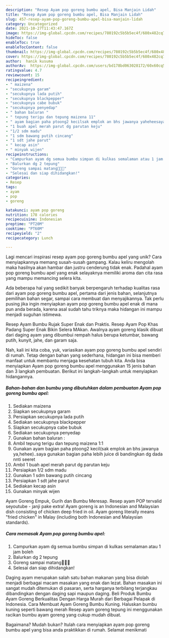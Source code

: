 ```yaml
---
description: "Resep Ayam pop goreng bumbu apel, Bisa Manjain Lidah"
title: "Resep Ayam pop goreng bumbu apel, Bisa Manjain Lidah"
slug: 457-resep-ayam-pop-goreng-bumbu-apel-bisa-manjain-lidah
category: Uncategorized
date: 2021-10-27T11:43:47.167Z
image: https://img-global.cpcdn.com/recipes/780192c5b5b5ec4f/680x482cq70/ayam-pop-goreng-bumbu-apel-foto-resep-utama.jpg
hideToc: false
enableToc: true
enableTocContent: false
thumbnail: https://img-global.cpcdn.com/recipes/780192c5b5b5ec4f/680x482cq70/ayam-pop-goreng-bumbu-apel-foto-resep-utama.jpg
cover: https://img-global.cpcdn.com/recipes/780192c5b5b5ec4f/680x482cq70/ayam-pop-goreng-bumbu-apel-foto-resep-utama.jpg
author:  hanik kusuma
authorAv:  https://img-global.cpcdn.com/users/bd178bd063028172/60x60cq50/avatar.jpg
ratingvalue: 4.7
reviewcount: 15
recipeingredient:
- " maizena"
- "secukupnya garam"
- "secukupnya lada putih"
- "secukupnya blackpepper"
- "secukupnya cabe bubuk"
- "secukupnya penyedap"
- " bahan baluran "
- " tepung terigu dan tepung maizena 11"
- " ayam bagian paha ptoong2 kecilsak emplok an bhs jawanya yaheheesaya gunakan bagian paha lebih juice di bandingkan dg dada nnti seeret"
- "1 buah apel merah parut dg parutan keju"
- "1/2 sdm madu"
- "1 sdm bawang putih cincang"
- "1 sdt jahe parut"
- " kecap asin"
- " minyak wijen"
recipeinstructions:
- "Campurkan ayam dg semua bumbu simpan di kulkas semalaman atau 1 jam boleh"
- "Balurkan dg 2 tepung"
- "Goreng sampai matang🤤🤤💖"
- "Selesai dan siap dihidangkan!"
categories:
- Resep
tags:
- ayam
- pop
- goreng

katakunci: ayam pop goreng 
nutrition: 178 calories
recipecuisine: Indonesian
preptime: "PT20M"
cooktime: "PT60M"
recipeyield: "2"
recipecategory: Lunch

---
```



Lagi mencari inspirasi resep ayam pop goreng bumbu apel yang unik? Cara menyiapkannya memang susah-susah gampang. Kalau keliru mengolah maka hasilnya akan hambar dan justru cenderung tidak enak. Padahal ayam pop goreng bumbu apel yang enak selayaknya memiliki aroma dan cita rasa yang mampu memancing selera kita.


Ada beberapa hal yang sedikit banyak berpengaruh terhadap kualitas rasa dari ayam pop goreng bumbu apel, pertama dari jenis bahan, selanjutnya pemilihan bahan segar, sampai cara membuat dan menyajikannya. Tak perlu pusing jika ingin menyiapkan ayam pop goreng bumbu apel enak di mana pun anda berada, karena asal sudah tahu triknya maka hidangan ini mampu menjadi suguhan istimewa.

Resep Ayam Bumbu Rujak Super Enak dan Praktis. Resep Ayam Pop Khas Padang Super Enak Bikin Selera MAkan. Awalnya ayam goreng klasik dibuat dari daging ayam yang dibumbui rempah halus berupa ketumbar, bawang putih, kunyit, jahe, dan garam saja.


Nah, kali ini kita coba, yuk, variasikan ayam pop goreng bumbu apel sendiri di rumah. Tetap dengan bahan yang sederhana, hidangan ini bisa memberi manfaat untuk membantu menjaga kesehatan tubuh kita. Anda bisa menyiapkan Ayam pop goreng bumbu apel menggunakan 15 jenis bahan dan 3 langkah pembuatan. Berikut ini langkah-langkah untuk menyiapkan hidangannya.

<!--inarticleads1-->

##### Bahan-bahan dan bumbu yang dibutuhkan dalam pembuatan Ayam pop goreng bumbu apel:

1. Sediakan  maizena
1. Siapkan secukupnya garam
1. Persiapkan secukupnya lada putih
1. Sediakan secukupnya blackpepper
1. Siapkan secukupnya cabe bubuk
1. Sediakan secukupnya penyedap
1. Gunakan  bahan baluran :
1. Ambil  tepung terigu dan tepung maizena 1:1
1. Gunakan  ayam bagian paha ptoong2 kecil(sak emplok an bhs jawanya ya,hehee)..saya gunakan bagian paha lebih juice di bandingkan dg dada nnti seeret
1. Ambil 1 buah apel merah parut dg parutan keju
1. Persiapkan 1/2 sdm madu
1. Gunakan 1 sdm bawang putih cincang
1. Persiapkan 1 sdt jahe parut
1. Sediakan  kecap asin
1. Gunakan  minyak wijen


Ayam Goreng Empuk, Gurih dan Bumbu Meresap. Resep ayam POP tervalid seyoutube - janji pake extra! Ayam goreng is an Indonesian and Malaysian dish consisting of chicken deep fried in oil. Ayam goreng literally means &#34;fried chicken&#34; in Malay (including both Indonesian and Malaysian standards). 

<!--inarticleads2-->

##### Cara memasak Ayam pop goreng bumbu apel:

1. Campurkan ayam dg semua bumbu simpan di kulkas semalaman atau 1 jam boleh
1. Balurkan dg 2 tepung
1. Goreng sampai matang🤤🤤💖
1. Selesai dan siap dihidangkan!

Daging ayam merupakan salah satu bahan makanan yang bisa diolah menjadi berbagai macam masakan yang enak dan lezat. Bahan masakan ini sangat mudah ditemukan di pasaran, serta harganya terbilang terjangkau dibandingkan dengan daging sapi maupun daging. Beli Produk Bumbu Ayam Goreng Berkualitas Dengan Harga Murah dari Berbagai Pelapak di Indonesia. Cara Membuat Ayam Goreng Bumbu Kuning. Haluskan bumbu kuning seperti bawang merah Resep ayam goreng tepung ini menggunakan racikan bumbu ayam goreng yang cukup mudah dibuat. 

Bagaimana? Mudah bukan? Itulah cara menyiapkan ayam pop goreng bumbu apel yang bisa anda praktikkan di rumah. Selamat menikmati
